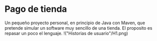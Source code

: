 # Pago de tienda
Un pequeño proyecto personal, en principio de Java con Maven, que pretende simular un software muy sencillo de una tienda. El proposito es repasar un poco el lenguaje.
!("Historias de usuario"/H1.png)
